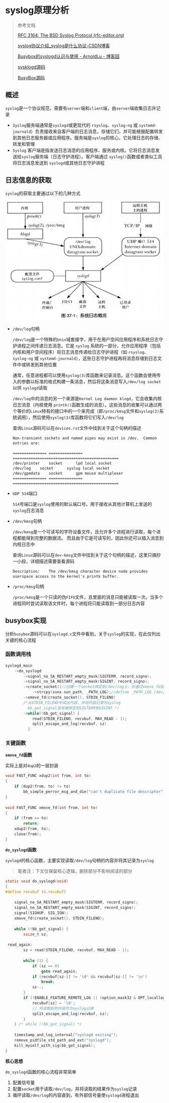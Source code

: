 # syslog原理分析

> 参考文档
>
> [RFC 3164: The BSD Syslog Protocol (rfc-editor.org)](https://www.rfc-editor.org/rfc/rfc3164)
>
> [syslog协议介绍_syslog是什么协议-CSDN博客](https://blog.csdn.net/chdhust/article/details/50989785)
>
> [Busybox的syslogd认识与使用 - ArnoldLu - 博客园](https://www.cnblogs.com/arnoldlu/p/10583233.html)
>
> [sysklogd源码](https://github.com/troglobit/sysklogd)
>
> [BusyBox源码](https://www.busybox.net/)

## 概述

`syslog`是一个协议规范，需要有`server`端和`client`端，由`server`端收集日志并记录

* `Syslog`服务端通常是`syslogd`或更现代的 `rsyslog`、`syslog-ng` 或 `systemd-journald`）负责接收来自客户端的日志消息，存储它们，并可能根据配置转发到其他日志服务器或应用程序。服务端是`syslog`的核心，它处理日志的存储、转发和管理
* `Syslog` 客户端是指发送日志消息的应用程序、服务或内核。它将日志消息发送给`syslog`服务端（日志守护进程）。客户端通过 `syslog()`函数或者类似工具将日志消息发送到 `syslogd`或其他日志守护进程

## 日志信息的获取

`syslog`的获取主要通过以下的几种方式

<img src="./img/%E7%B3%BB%E7%BB%9F%E6%97%A5%E5%BF%97%E6%A6%82%E8%A7%88.png" alt="系统日志概览" style="zoom: 67%;" />

* `/dev/log`句柄

    `/dev/log`是一个特殊的`Unix`域套接字，用于在用户空间应用程序和系统日志守护进程之间传递日志消息。它是 `syslog` 系统的一部分，允许应用程序（包括内核和用户空间程序）将日志消息传递给日志守护进程（如 `rsyslog`、`syslog-ng` 或 `systemd-journald`），这些日志守护进程再将消息存储到日志文件中或转发到其他位置

    通常，任意进程都可以使用`syslog(3)`库函数来记录消息。这个函数会使用传入的参数以标准的格式构建一条消息，然后将这条消息写入`/dev/log socket`以供 `syslogd`读取

    `/dev/log`中的消息的另一个来源是`Kernel Log daemon klogd`，它会收集内核日志消息（内核使用 `printk()`函数生成的消息）。这些消息的收集可以通过两个等价的`Linux`特有的接口中的一个来完成（即`/proc/kmsg`文件和`syslog(2)`系统调用），然后使用`syslog(3)`库函数将它们写入`/dev/log`

    查询`Linux`源码可以在`devices.rst`文件中找到关于这个句柄的描述

    ```
    Non-transient sockets and named pipes may exist in /dev.  Common entries are:
    
    =============== =============== ===============================================
    /dev/printer	socket		lpd local socket
    /dev/log	socket		syslog local socket
    /dev/gpmdata	socket		gpm mouse multiplexer
    =============== =============== ===============================================
    ```

* `UDP 514`端口

    `514`号端口是`syslog`使用的默认端口号。用于接收从其他计算机上发送的`syslog`日志消息

* `/dev/kmsg`句柄

    `/dev/kmsg`是一个可读写的字符设备文件，且允许多个进程进行读取，每个进程都能得到完整的数据流。 而且由于它是可读写的，因此你还可以插入消息到内核日志中

    查询`Linux`源码可以在`dev-kmsg`文件中找到关于这个句柄的描述，这里只摘抄一小段，详细描述需要查看源码

    ```
    Description:	The /dev/kmsg character device node provides userspace access to the kernel's printk buffer.
    ```

* `/proc/kmsg`句柄

    `/proc/kmsg`是一个只读的伪`FIFO`文件，且里面的消息只能被读取一次。当多个进程同时尝试读取该文件时，每个进程将只能读取到一部分日志内容

## busybox实现

分析`busybox`源码可以在`syslogd.c`文件中看到，关于`syslog`的实现，在此仅列出关键的核心流程

### **函数调用栈**

```c
syslogd_main
	->do_syslogd
    	->signal_no_SA_RESTART_empty_mask(SIGTERM, record_signo);
		->signal_no_SA_RESTART_empty_mask(SIGINT, record_signo);
		->create_socket()//创建一个socket绑定到/dev/log上，并通过xmove_fd函数将这个sockrt绑定到STDIN_FILENO上，用于后续读取
			->strcpy(sunx.sun_path, _PATH_LOG);//define _PATH_LOG /dev/log
		->xmove_fd(create_socket(), STDIN_FILENO)
        /*从STDIN_FILENO中读出内容，并将内容记录为syslog
          bb_got_signal信号被绑定到SIGTERM和SIGINT */
        ->while(!bb_got_signal) {
            read(STDIN_FILENO, recvbuf, MAX_READ - 1);
            split_escape_and_log(recvbuf, sz)
          }
```

### **关键函数**

**`xmove_fd`函数**

实际上是对`dup2`的一层封装

```c
void FAST_FUNC xdup2(int from, int to)
{
	if (dup2(from, to) != to)
		bb_simple_perror_msg_and_die("can't duplicate file descriptor");
}

void FAST_FUNC xmove_fd(int from, int to)
{
	if (from == to)
		return;
	xdup2(from, to);
	close(from);
}
```

**`do_syslogd`函数**

`syslogd`的核心函数，主要实现读取`/dev/log`句柄的内容并将其记录为`syslog`

> 笔者注：下文仅保留核心逻辑，删除部分不影响阅读的部分

```c
static void do_syslogd(void)
{
#define recvbuf (G.recvbuf)

	signal_no_SA_RESTART_empty_mask(SIGTERM, record_signo);
	signal_no_SA_RESTART_empty_mask(SIGINT, record_signo);
	signal(SIGHUP, SIG_IGN);
	xmove_fd(create_socket(), STDIN_FILENO);

	while (!bb_got_signal) {
		ssize_t sz;

 read_again:
		sz = read(STDIN_FILENO, recvbuf, MAX_READ - 1);

		while (1) {
			if (sz == 0)
				goto read_again;
			if (recvbuf[sz-1] != '\0' && recvbuf[sz-1] != '\n')
				break;
			sz--;
		}
		if (!ENABLE_FEATURE_REMOTE_LOG || (option_mask32 & OPT_locallog)) {
			recvbuf[sz] = '\0'; 
            // 将读取到的内容作为syslog记录
			split_escape_and_log(recvbuf, sz);
		}
	} /* while (!bb_got_signal) */

	timestamp_and_log_internal("syslogd exiting");
	remove_pidfile_std_path_and_ext("syslogd");
	kill_myself_with_sig(bb_got_signal);
}
```

**核心思想**

`do_syslogd`函数的核心流程非常简单

1. 配置信号量
2. 配置`socket`用于读取`/dev/log`，并将读取的结果作为`syslog`记录
3. 循环读取`/dev/log`的内容直到，有外部信号量使`syslogd`进程退出
